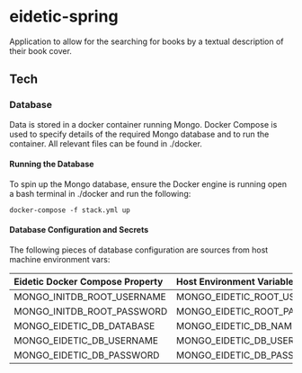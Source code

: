 # eidetic-spring

Application to allow for the searching for books by a textual description of their book cover.

## Tech

### Database

Data is stored in a docker container running Mongo.
Docker Compose is used to specify details of the required Mongo database and to run the container.
All relevant files can be found in ./docker.

#### Running the Database
To spin up the Mongo database, ensure the Docker engine is running open a bash terminal in ./docker 
and run the following:

`docker-compose -f stack.yml up`

#### Database Configuration and Secrets
The following pieces of database configuration are sources from host machine environment vars:

| Eidetic Docker Compose Property | Host Environment Variable |
|:-------------|:-------------|
| MONGO_INITDB_ROOT_USERNAME | MONGO_EIDETIC_ROOT_USERNAME |
| MONGO_INITDB_ROOT_PASSWORD | MONGO_EIDETIC_ROOT_PASSWORD |
| MONGO_EIDETIC_DB_DATABASE | MONGO_EIDETIC_DB_NAME |
| MONGO_EIDETIC_DB_USERNAME | MONGO_EIDETIC_DB_USERNAME |
| MONGO_EIDETIC_DB_PASSWORD | MONGO_EIDETIC_DB_PASSWORD |